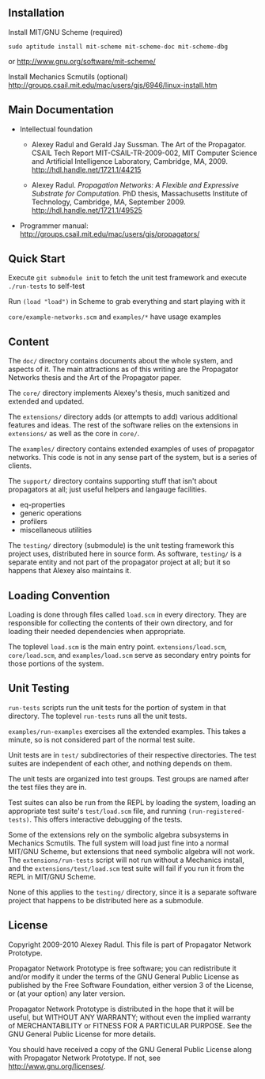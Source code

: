 Installation
------------

Install MIT/GNU Scheme (required)
```
sudo aptitude install mit-scheme mit-scheme-doc mit-scheme-dbg
```
or http://www.gnu.org/software/mit-scheme/

Install Mechanics Scmutils (optional)
  http://groups.csail.mit.edu/mac/users/gjs/6946/linux-install.htm


Main Documentation
------------------

- Intellectual foundation

  - Alexey Radul and Gerald Jay Sussman.
    The Art of the Propagator.
    CSAIL Tech Report MIT-CSAIL-TR-2009-002, MIT Computer Science and Artificial Intelligence Laboratory, Cambridge, MA, 2009.
    http://hdl.handle.net/1721.1/44215

  - Alexey Radul.
    _Propagation Networks: A Flexible and Expressive Substrate for Computation._
    PhD thesis, Massachusetts Institute of Technology, Cambridge, MA, September 2009. 
    http://hdl.handle.net/1721.1/49525

- Programmer manual: http://groups.csail.mit.edu/mac/users/gjs/propagators/


Quick Start
-----------

Execute `git submodule init` to fetch the unit test framework and
execute `./run-tests` to self-test

Run `(load "load")` in Scheme to grab everything and start playing with it

`core/example-networks.scm` and `examples/*` have usage examples


Content
-------

The `doc/` directory
  contains documents about the whole system, and aspects of it.  The
  main attractions as of this writing are the Propagator Networks
  thesis and the Art of the Propagator paper.

The `core/` directory
  implements Alexey's thesis, much sanitized and extended and updated.

The `extensions/` directory
  adds (or attempts to add) various additional features and ideas.
  The rest of the software relies on the extensions in `extensions/`
  as well as the core in `core/`.

The `examples/` directory
  contains extended examples of uses of propagator networks.  This
  code is not in any sense part of the system, but is a series of
  clients.

The `support/` directory
  contains supporting stuff that isn't about propagators at all; just
  useful helpers and langauge facilities.
  - eq-properties
  - generic operations
  - profilers
  - miscellaneous utilities

The `testing/` directory (submodule)
  is the unit testing framework this project uses, distributed here in
  source form.  As software, `testing/` is a separate entity and not
  part of the propagator project at all; but it so happens that Alexey
  also maintains it.


Loading Convention
------------------

Loading is done through files called `load.scm` in every directory.
They are responsible for collecting the contents of their own
directory, and for loading their needed dependencies when appropriate.

The toplevel `load.scm` is the main entry point.  `extensions/load.scm`,
`core/load.scm`, and `examples/load.scm` serve as secondary entry points
for those portions of the system.


Unit Testing
------------

`run-tests` scripts run the unit tests for the portion of system in that
directory.  The toplevel `run-tests` runs all the unit tests.

`examples/run-examples` exercises all the extended examples.  This takes
a minute, so is not considered part of the normal test suite.

Unit tests are in `test/` subdirectories of their respective
directories.  The test suites are independent of each other, and
nothing depends on them.

The unit tests are organized into test groups.  Test groups are named
after the test files they are in.

Test suites can also be run from the REPL by loading the system,
loading an appropriate test suite's `test/load.scm` file, and running
`(run-registered-tests)`.  This offers interactive debugging of the
tests.

Some of the extensions rely on the symbolic algebra subsystems in
Mechanics Scmutils.  The full system will load just fine into a normal
MIT/GNU Scheme, but extensions that need symbolic algebra will not
work.  The `extensions/run-tests` script will not run without a
Mechanics install, and the `extensions/test/load.scm` test suite will
fail if you run it from the REPL in MIT/GNU Scheme.

None of this applies to the `testing/` directory, since it is a separate
software project that happens to be distributed here as a submodule.


License
-------

Copyright 2009-2010 Alexey Radul.
This file is part of Propagator Network Prototype.

Propagator Network Prototype is free software; you can redistribute it
and/or modify it under the terms of the GNU General Public License as
published by the Free Software Foundation, either version 3 of the
License, or (at your option) any later version.

Propagator Network Prototype is distributed in the hope that it will
be useful, but WITHOUT ANY WARRANTY; without even the implied warranty
of MERCHANTABILITY or FITNESS FOR A PARTICULAR PURPOSE.  See the GNU
General Public License for more details.

You should have received a copy of the GNU General Public License
along with Propagator Network Prototype.  If not, see
<http://www.gnu.org/licenses/>.
